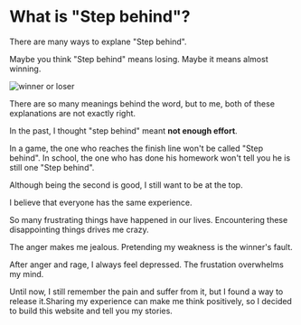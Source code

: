 # What is "Step behind"?

There are many ways to explane "Step behind".

Maybe you think "Step behind" means losing. Maybe it means almost winning.


![winner or loser](/images/winner.jpg)

There are so many meanings behind the word, but to me, both of these explanations are not exactly right.


In the past, I thought "step behind" meant **not enough effort**.

In a game, the one who reaches the finish line won't be called "Step behind". In school, the one who has done his homework won't tell you he is still one "Step behind".

Although being the second is good, I still want to be at the top. 

I believe that everyone has the same experience.

So many frustrating things have happened in our lives. Encountering these disappointing things drives me crazy.

The anger makes me jealous. Pretending my weakness is the winner's fault.

After anger and rage, I always feel depressed. The frustation overwhelms my mind.

Until now, I still remember the pain and suffer from it, but I found a way to release it.Sharing my experience can make me think positively, so I decided to build this website and tell you my stories. 
